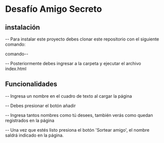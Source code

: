 # Desafío Amigo Secreto

## instalación

-- Para instalar este proyecto debes clonar este repositorio con el siguiente comando:

comando--

-- Posteriormente debes ingresar a la carpeta y ejecutar el archivo index.html

## Funcionalidades

-- Ingresa un nombre en el cuadro de texto al cargar la página

-- Debes presionar el botón añadir

-- Ingresa tantos nombres como tú desees, también verás como quedan registrados en la página

-- Una vez que estés listo presiona el botón 'Sortear amigo', el nombre saldrá indicado en la página.